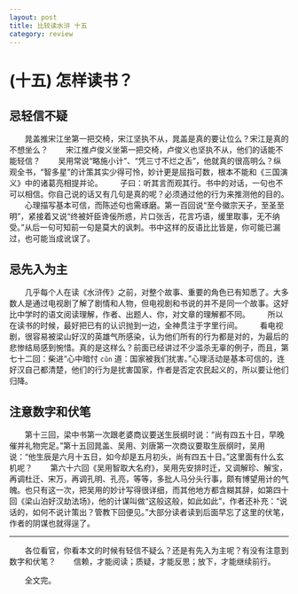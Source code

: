 ```yaml
---
layout: post
title: 比较读水浒 十五
category: review
---
```


# (十五) 怎样读书？

## 忌轻信不疑
　　晁盖推宋江坐第一把交椅，宋江坚执不从，晁盖是真的要让位么？宋江是真的不想坐么？
　　宋江推卢俊义坐第一把交椅，卢俊义也坚执不从，他们的话能不能轻信？
　　吴用常说“略施小计”、“凭三寸不烂之舌”，他就真的很高明么？纵观全书，“智多星”的计策其实少得可怜，妙计更是屈指可数，根本不能和《三国演义》中的诸葛亮相提并论。
　　子曰：听其言而观其行。书中的对话，一句也不可以相信。你自己说的话又有几句是真的呢？必须通过他的行为来推测他的目的。
　　心理描写基本可信，而陈述句也需琢磨。第一百回说“至今徽宗天子，至圣至明”，紧接着又说“终被奸臣谗佞所惑，片口张舌，花言巧语，缓里取事，无不纳受。”从后一句可知前一句是莫大的讽刺。书中这样的反语比比皆是，你可能已漏过，也可能当成讹误了。

## 忌先入为主
　　几乎每个人在读《水浒传》之前，对整个故事、重要的角色已有知悉了。大多数人是通过电视剧了解了剧情和人物，但电视剧和书说的并不是同一个故事。这好比中学时的语文阅读理解，作者、出题人、你，对文章的理解都不同。
　　所以在读书的时候，最好把已有的认识抛到一边，全神贯注于字里行间。
　　看电视剧，很容易被梁山好汉的英雄气所感染，认为他们所有的行为都是对的，为最后的悲惨结局感到惋惜。真的是这样么？前面已经讲过不少滥杀无辜的例子，而且，第七十二回：柴进“心中暗忖 `cǔn` 道：国家被我们扰害。”心理活动是基本可信的，连好汉自己都清楚，他们的行为是扰害国家，作者是否定农民起义的，所以要让他们归降。

## 注意数字和伏笔
　　第十三回，梁中书第一次跟老婆商议要送生辰纲时说：“尚有四五十日，早晚催并礼物完足。”第十五回晁盖、吴用、刘唐第一次商议要取生辰纲时，吴用说：“他生辰是六月十五日，如今却是五月初头，尚有四五十日。”这里面有什么玄机呢？
　　第六十六回《吴用智取大名府》，吴用先安排时迁，又调解珍、解宝，再调杜迁、宋万，再调孔明、孔亮，等等，多批人马分头行事，颇有博望用计的气魄。也只有这一次，把吴用的妙计写得很详细，而其他地方都含糊其辞，如第四十回《梁山泊好汉劫法场》，他的计谋叫做“这般这般，如此如此”，作者还补充：“说话的，如何不说计策出？管教下回便见。”大部分读者读到后面早忘了这里的伏笔，作者的阴谋也就得逞了。

--------------------------------------------------------------------------------

　　各位看官，你看本文的时候有轻信不疑么？还是有先入为主呢？有没有注意到数字和伏笔？
　　信赖，才能阅读；质疑，才能反思；放下，才能继续前行。

　　全文完。
